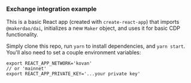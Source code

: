 ### Exchange integration example

This is a basic React app (created with `create-react-app`) that imports `@makerdao/dai`, initializes a new `Maker` object, and uses it for basic CDP functionality.

Simply clone this repo, run `yarn` to install dependencies, and `yarn start`.  You'll also need to set a couple environment variables:

```
export REACT_APP_NETWORK='kovan'
// or 'mainnet'
export REACT_APP_PRIVATE_KEY='...your private key'
```
